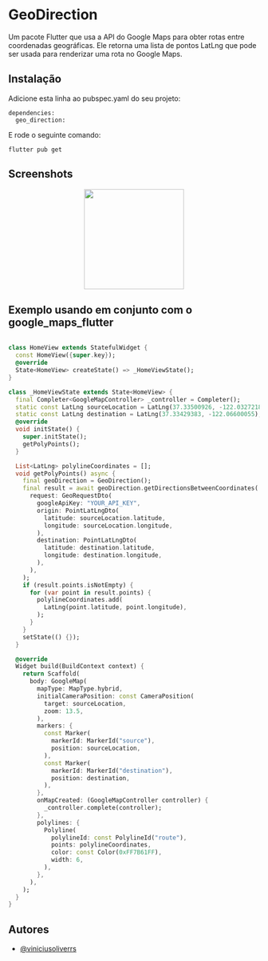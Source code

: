 
# GeoDirection
Um pacote Flutter que usa a API do Google Maps para obter rotas entre coordenadas geográficas. Ele retorna uma lista de pontos LatLng que pode ser usada para renderizar uma rota no Google Maps.

## Instalação
Adicione esta linha ao pubspec.yaml do seu projeto:
```
dependencies:
  geo_direction: 
```
E rode o seguinte comando:
```
flutter pub get
```

## Screenshots

<center>
  <img src="https://github.com/viniciusoliverrs/flutter_geo_router/blob/main/screenshots/demo.png" width="200"/>
</center>


## Exemplo usando em conjunto com o google_maps_flutter 

```dart

class HomeView extends StatefulWidget {
  const HomeView({super.key});
  @override
  State<HomeView> createState() => _HomeViewState();
}

class _HomeViewState extends State<HomeView> {
  final Completer<GoogleMapController> _controller = Completer();
  static const LatLng sourceLocation = LatLng(37.33500926, -122.03272188);
  static const LatLng destination = LatLng(37.33429383, -122.06600055);
  @override
  void initState() {
    super.initState();
    getPolyPoints();
  }

  List<LatLng> polylineCoordinates = [];
  void getPolyPoints() async {
    final geoDirection = GeoDirection();
    final result = await geoDirection.getDirectionsBetweenCoordinates(
      request: GeoRequestDto(
        googleApiKey: "YOUR_API_KEY",
        origin: PointLatLngDto(
          latitude: sourceLocation.latitude,
          longitude: sourceLocation.longitude,
        ),
        destination: PointLatLngDto(
          latitude: destination.latitude,
          longitude: destination.longitude,
        ),
      ),
    );
    if (result.points.isNotEmpty) {
      for (var point in result.points) {
        polylineCoordinates.add(
          LatLng(point.latitude, point.longitude),
        );
      }
    }
    setState(() {});
  }

  @override
  Widget build(BuildContext context) {
    return Scaffold(
      body: GoogleMap(
        mapType: MapType.hybrid,
        initialCameraPosition: const CameraPosition(
          target: sourceLocation,
          zoom: 13.5,
        ),
        markers: {
          const Marker(
            markerId: MarkerId("source"),
            position: sourceLocation,
          ),
          const Marker(
            markerId: MarkerId("destination"),
            position: destination,
          ),
        },
        onMapCreated: (GoogleMapController controller) {
          _controller.complete(controller);
        },
        polylines: {
          Polyline(
            polylineId: const PolylineId("route"),
            points: polylineCoordinates,
            color: const Color(0xFF7B61FF),
            width: 6,
          ),
        },
      ),
    );
  }
}

```




## Autores
- [@viniciusoliverrs](https://github.com/viniciusoliverrs)

